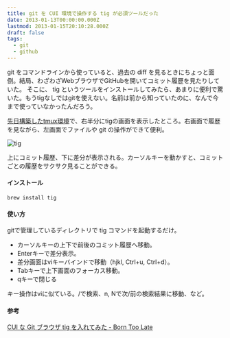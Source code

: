 ```yaml
---
title: git を CUI 環境で操作する tig が必須ツールだった
date: 2013-01-13T00:00:00.000Z
lastmod: 2013-01-15T20:10:28.000Z
draft: false
tags:
  - git
  - github
---
```


git をコマンドラインから使っていると、過去の diff を見るときにちょっと面倒。結局、わざわざWebブラウザでGitHubを開いてコミット履歴を見たりしていた。 そこに、 tig というツールをインストールしてみたら、あまりに便利で驚いた。もうtigなしではgitを使えない。名前は前から知っていたのに、なんで今まで使っていなかったんだろう。

[先日構築したtmux環境](/posts/20130112/p01)で、右半分にtigの画面を表示したところ。右画面で履歴を見ながら、左画面でファイルや git の操作ができて便利。

![tig](@/assets/flickr/8383674511.jpg "tig")

上にコミット履歴、下に差分が表示される。カーソルキーを動かすと、コミットごとの履歴をサクサク見ることができる。

#### インストール

```
brew install tig
```

#### 使い方

gitで管理しているディレクトリで tig コマンドを起動するだけ。

- カーソルキーの上下で前後のコミット履歴へ移動。
- Enterキーで差分表示。
- 差分画面はviキーバインドで移動（hjkl, Ctrl+u, Ctrl+d）。
- Tabキーで上下画面のフォーカス移動。
- qキーで閉じる

キー操作はviに似ている。/で検索、n, Nで次/前の検索結果に移動、など。

#### 参考

[CUI な Git ブラウザ tig を入れてみた - Born Too Late](http://blog.yuyat.jp/archives/557)
